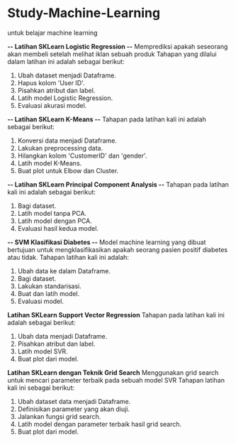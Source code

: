 # Study-Machine-Learning
untuk belajar machine learning


**-- Latihan SKLearn Logistic Regression --**
Memprediksi apakah seseorang akan membeli setelah melihat iklan sebuah produk
Tahapan yang dilalui dalam latihan ini adalah sebagai berikut:
1. Ubah dataset menjadi Dataframe.
2. Hapus kolom 'User ID'.
3. Pisahkan atribut dan label.
4. Latih model Logistic Regression.
5. Evaluasi akurasi model.

**-- Latihan SKLearn K-Means --**
Tahapan pada latihan kali ini adalah sebagai berikut:
1. Konversi data menjadi Dataframe.
2. Lakukan preprocessing data.
3. Hilangkan kolom 'CustomerID' dan 'gender'.
4. Latih model K-Means.
5. Buat plot untuk Elbow dan Cluster.

**-- Latihan SKLearn Principal Component Analysis --**
Tahapan pada latihan kali ini adalah sebagai berikut:
1. Bagi dataset.
2. Latih model tanpa PCA.
3. Latih model dengan PCA.
4. Evaluasi hasil kedua model.

 **-- SVM Klasifikasi Diabetes --**
Model machine learning yang dibuat bertujuan untuk mengklasifikasikan apakah seorang pasien positif diabetes atau tidak.
Tahapan latihan kali ini adalah:
1. Ubah data ke dalam Dataframe.
2. Bagi dataset.
3. Lakukan standarisasi.
4. Buat dan latih model.
5. Evaluasi model.

**Latihan SKLearn Support Vector Regression**
Tahapan pada latihan kali ini adalah sebagai berikut:
1. Ubah data menjadi Dataframe.
2. Pisahkan atribut dan label.
3. Latih model SVR.
4. Buat plot dari model.


**Latihan SKLearn dengan Teknik Grid Search**
Menggunakan grid search untuk mencari parameter terbaik pada sebuah model SVR
Tahapan latihan kali ini sebagai berikut:
1. Ubah dataset data menjadi Dataframe.
2. Definisikan parameter yang akan diuji.
3. Jalankan fungsi grid search.
4. Latih model dengan parameter terbaik hasil grid search.
5. Buat plot dari model.
